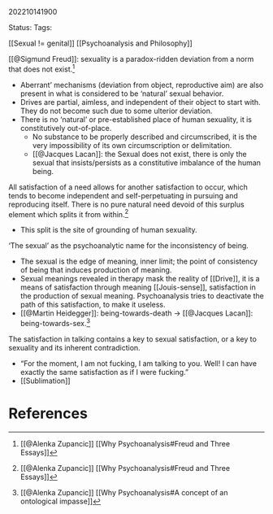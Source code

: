 202210141900

Status: 
Tags: 

[[Sexual != genital]]
[[Psychoanalysis and Philosophy]]

[[@Sigmund Freud]]: sexuality is a paradox-ridden deviation from a norm that does not exist.[^1]
- Aberrant’ mechanisms (deviation from object, reproductive aim) are also present in what is considered to be ‘natural’ sexual behavior.
- Drives are partial, aimless, and independent of their object to start with. They do not become such due to some ulterior deviation.
- There is no ‘natural’ or pre-established place of human sexuality, it is constitutively out-of-place.
	- No substance to be properly described and circumscribed, it is the very impossibility of its own circumscription or delimitation.
	- [[@Jacques Lacan]]: the Sexual does not exist, there is only the sexual that insists/persists as a constitutive imbalance of the human being.
 
 All satisfaction of a need allows for another satisfaction to occur, which tends to become independent and self-perpetuating in pursuing and reproducing itself. There is no pure natural need devoid of this surplus element which splits it from within.[^1]
- This split is the site of grounding of human sexuality.

‘The sexual’ as the psychoanalytic name for the inconsistency of being.
- The sexual is the edge of meaning, inner limit; the point of consistency of being that induces production of meaning.
- Sexual meanings revealed in therapy mask the reality of [[Drive]], it is a means of satisfaction through meaning [[Jouis-sense]], satisfaction in the production of sexual meaning. Psychoanalysis tries to deactivate the path of this satisfaction, to make it useless.
- [[@Martin Heidegger]]: being-towards-death → [[@Jacques Lacan]]: being-towards-sex.[^2]

The satisfaction in talking contains a key to sexual satisfaction, or a key to sexuality and its inherent contradiction.
- “For the moment, I am not fucking, I am talking to you. Well! I can have exactly the same satisfaction as if I were fucking.”
- [[Sublimation]]
# References

[^1]: [[@Alenka Zupancic]] [[Why Psychoanalysis#Freud and Three Essays]]
[^2]: [[@Alenka Zupancic]] [[Why Psychoanalysis#A concept of an ontological impasse]]
